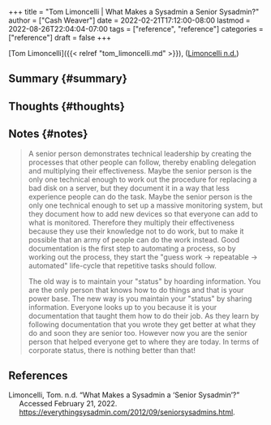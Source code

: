 +++
title = "Tom Limoncelli | What Makes a Sysadmin a Senior Sysadmin?"
author = ["Cash Weaver"]
date = 2022-02-21T17:12:00-08:00
lastmod = 2022-08-26T22:04:04-07:00
tags = ["reference", "reference"]
categories = ["reference"]
draft = false
+++

[Tom Limoncelli]({{< relref "tom_limoncelli.md" >}}), (<a href="#citeproc_bib_item_1">Limoncelli n.d.</a>)


## Summary {#summary}


## Thoughts {#thoughts}


## Notes {#notes}

> A senior person demonstrates technical leadership by creating the processes that other people can follow, thereby enabling delegation and multiplying their effectiveness. Maybe the senior person is the only one technical enough to work out the procedure for replacing a bad disk on a server, but they document it in a way that less experience people can do the task. Maybe the senior person is the only one technical enough to set up a massive monitoring system, but they document how to add new devices so that everyone can add to what is monitored. Therefore they multiply their effectiveness because they use their knowledge not to do work, but to make it possible that an army of people can do the work instead. Good documentation is the first step to automating a process, so by working out the process, they start the "guess work -&gt; repeatable -&gt; automated" life-cycle that repetitive tasks should follow.
>
> The old way is to maintain your "status" by hoarding information. You are the only person that knows how to do things and that is your power base. The new way is you maintain your "status" by sharing information. Everyone looks up to you because it is your documentation that taught them how to do their job. As they learn by following documentation that you wrote they get better at what they do and soon they are senior too. However now you are the senior person that helped everyone get to where they are today. In terms of corporate status, there is nothing better than that!

## References

<style>.csl-entry{text-indent: -1.5em; margin-left: 1.5em;}</style><div class="csl-bib-body">
  <div class="csl-entry"><a id="citeproc_bib_item_1"></a>Limoncelli, Tom. n.d. “What Makes a Sysadmin a ‘Senior Sysadmin’?” Accessed February 21, 2022. <a href="https://everythingsysadmin.com/2012/09/seniorsysadmins.html">https://everythingsysadmin.com/2012/09/seniorsysadmins.html</a>.</div>
</div>
